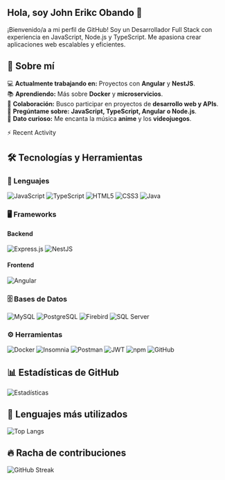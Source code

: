 ## Hola, soy John Erikc Obando 👋

¡Bienvenido/a a mi perfil de GitHub! Soy un Desarrollador Full Stack con experiencia en JavaScript, Node.js y TypeScript. Me apasiona crear aplicaciones web escalables y eficientes.

## 🚀 Sobre mí
💻 **Actualmente trabajando en:** Proyectos con **Angular** y **NestJS**.  
📚 **Aprendiendo:** Más sobre **Docker** y **microservicios**.  
🤝 **Colaboración:** Busco participar en proyectos de **desarrollo web y APIs**.  
💬 **Pregúntame sobre:** **JavaScript, TypeScript, Angular o Node.js**.  
🎵 **Dato curioso:** Me encanta la música **anime** y los **videojuegos**.  

⚡ Recent Activity
<!--START_SECTION:activity-->


## 🛠️ Tecnologías y Herramientas  
### 📌 Lenguajes  
![JavaScript](https://img.shields.io/badge/JavaScript-F7DF1E?style=flat&logo=javascript&logoColor=black) ![TypeScript](https://img.shields.io/badge/TypeScript-3178C6?style=flat&logo=typescript&logoColor=white) ![HTML5](https://img.shields.io/badge/HTML5-E34F26?style=flat&logo=html5&logoColor=white) ![CSS3](https://img.shields.io/badge/CSS3-1572B6?style=flat&logo=css3&logoColor=white) ![Java](https://img.shields.io/badge/Java-ED8B00?style=flat&logo=java&logoColor=white)  

### 🖥️ Frameworks  
#### Backend  
![Express.js](https://img.shields.io/badge/Express.js-000000?style=flat&logo=express&logoColor=white) ![NestJS](https://img.shields.io/badge/NestJS-E0234E?style=flat&logo=nestjs&logoColor=white)  

#### Frontend  
![Angular](https://img.shields.io/badge/Angular-DD0031?style=flat&logo=angular&logoColor=white)  

### 🗄️ Bases de Datos  
![MySQL](https://img.shields.io/badge/MySQL-4479A1?style=flat&logo=mysql&logoColor=white) ![PostgreSQL](https://img.shields.io/badge/PostgreSQL-336791?style=flat&logo=postgresql&logoColor=white) ![Firebird](https://img.shields.io/badge/Firebird-CC0000?style=flat&logo=firebird&logoColor=white) ![SQL Server](https://img.shields.io/badge/SQL%20Server-CC2927?style=flat&logo=microsoft-sql-server&logoColor=white)  

### ⚙️ Herramientas  
![Docker](https://img.shields.io/badge/Docker-2496ED?style=flat&logo=docker&logoColor=white) ![Insomnia](https://img.shields.io/badge/Insomnia-4000BF?style=flat&logo=insomnia&logoColor=white) ![Postman](https://img.shields.io/badge/Postman-FF6C37?style=flat&logo=postman&logoColor=white) ![JWT](https://img.shields.io/badge/JWT-000000?style=flat&logo=json-web-tokens&logoColor=white) ![npm](https://img.shields.io/badge/npm-CB3837?style=flat&logo=npm&logoColor=white) ![GitHub](https://img.shields.io/badge/GitHub-181717?style=flat&logo=github&logoColor=white)  

## 📊 Estadísticas de GitHub  
![Estadísticas](https://github-readme-stats.vercel.app/api?username=johnerikc&show_icons=true&theme=radical)

## 📜 Lenguajes más utilizados
![Top Langs](https://github-readme-stats.vercel.app/api/top-langs/?username=johnerikc&layout=compact&theme=radical)

## 🔥 Racha de contribuciones
![GitHub Streak](https://github-readme-streak-stats.herokuapp.com/?user=johnerikc&theme=radical)
